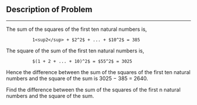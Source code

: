 ## Description of Problem

---

The sum of the squares of the first ten natural numbers is,

              1<sup2</sup> + $2^2$ + ... + $10^2$ = 385

The square of the sum of the first ten natural numbers is,

              $(1 + 2 + ... + 10)^2$ = $55^2$ = 3025

Hence the difference between the sum of the squares of the first ten natural numbers and the square of the sum is 3025 − 385 = 2640.

Find the difference between the sum of the squares of the first n natural numbers and the square of the sum.
